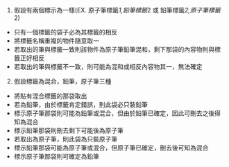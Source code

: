 1. 假設有兩個標示為一樣(EX. 原子筆標籤*1,鉛筆標籤*2 或 鉛筆標籤*2,原子筆標籤*2)
* 只有一個標籤的袋子必為其標籤的相反
* 將標籤名稱重複的物件隨意取一
* 若取出的筆與標籤一致則該物件為原子筆鉛筆混和，剩下那袋的內容物則與標籤正好相反
* 若取出的筆與標籤不一致，則可能為混和或相反內容物其一，無法確定

2. 假設標籤為混合，鉛筆，原子筆三種
* 將貼有混合標籤的那袋取出
* 若為鉛筆，由於標籤肯定錯誤，則此袋必只裝鉛筆
* 標示原子筆那袋則可能為鉛筆或混合，但由於鉛筆已確定，因此可刪去之後得知為混合
* 標示鉛筆那袋則刪去剩下可能後為原子筆
* 若取出為原子筆，則此袋為只裝原子筆
* 標示鉛筆那袋可能為原子筆或混合，但原子筆已確定，刪去後可知為混合
* 標示原子筆那袋則可確定為鉛筆

